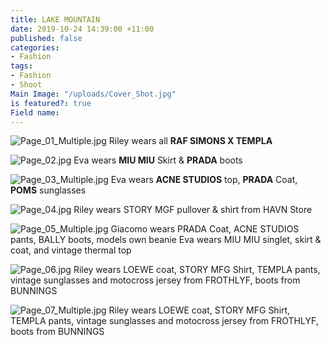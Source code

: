 ```yaml
---
title: LAKE MOUNTAIN
date: 2019-10-24 14:39:00 +11:00
published: false
categories:
- Fashion
tags:
- Fashion
- Shoot
Main Image: "/uploads/Cover_Shot.jpg"
is featured?: true
Field name: 
---
```


![Page_01_Multiple.jpg](/uploads/Page_01_Multiple.jpg)
Riley wears all **RAF SIMONS X TEMPLA**

![Page_02.jpg](/uploads/Page_02.jpg)
Eva wears **MIU MIU** Skirt & **PRADA** boots 

![Page_03_Multiple.jpg](/uploads/Page_03_Multiple.jpg)
Eva wears **ACNE STUDIOS** top, **PRADA** Coat, **POMS** sunglasses

![Page_04.jpg](/uploads/Page_04.jpg)
Riley wears STORY MGF pullover & shirt from HAVN Store 

![Page_05_Multiple.jpg](/uploads/Page_05_Multiple.jpg)
Giacomo wears PRADA Coat, ACNE STUDIOS pants, BALLY boots, models own beanie
Eva wears MIU MIU singlet, skirt & coat, and vintage thermal top 

![Page_06.jpg](/uploads/Page_06.jpg)
Riley wears LOEWE coat, STORY MFG Shirt, TEMPLA pants, vintage sunglasses and motocross jersey from FROTHLYF, boots from BUNNINGS

![Page_07_Multiple.jpg](/uploads/Page_07_Multiple.jpg)
Riley wears LOEWE coat, STORY MFG Shirt, TEMPLA pants, vintage sunglasses and motocross jersey from FROTHLYF, boots from BUNNINGS
